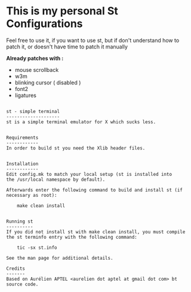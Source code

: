 # This is my personal St Configurations

Feel free to use it, if you want to use st, but if don't understand how to patch it, or doesn't have time to patch it manually

**Already patches with :**
* mouse scrollback
* w3m
* blinking cursor ( disabled )
* font2
* ligatures

```

st - simple terminal
--------------------
st is a simple terminal emulator for X which sucks less.


Requirements
------------
In order to build st you need the Xlib header files.


Installation
------------
Edit config.mk to match your local setup (st is installed into
the /usr/local namespace by default).

Afterwards enter the following command to build and install st (if
necessary as root):

    make clean install


Running st
----------
If you did not install st with make clean install, you must compile
the st terminfo entry with the following command:

    tic -sx st.info

See the man page for additional details.

Credits
-------
Based on Aurélien APTEL <aurelien dot aptel at gmail dot com> bt source code.
```
